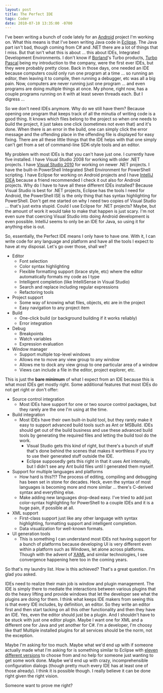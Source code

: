 ```yaml
---
layout: post
title: The Perfect IDE
tags: Coder
date: 2010-07-10 13:35:00 -0700
---
```


I've been writing a bunch of code lately for an [Android](http://www.android.com) project I'm working on.  What this means is that I've been writing Java code in [Eclipse](http://www.eclipse.org).  The Java part isn't bad, though coming from C# and .NET there are a lot of things that I miss.  But that isn't what this is about ... this about IDEs, Integrated Development Environments.  I don't know if [Borland](http://en.wikipedia.org/wiki/Borland)'s Turbo products, [Turbo Pascal](http://en.wikipedia.org/wiki/Turbo_Pascal) being my introduction to the company, were the first ever IDEs, but they were probably pretty close.  Back in those days, one needed an IDE because computers could only run one program at a time ... so running an editor, then leaving it to compile, then running a debugger, etc was all a big pain.  Now, computers are never running just one program ... and even programs are doing multiple things at once.  My phone, right now, has a couple programs running on it with at least seven threads each.  But I digress ...

So we don't need IDEs anymore.  Why do we still have them?  Because opening one program that keeps track of all the minutia of writing code is a good thing.  It knows which files belong to the project so when one needs to build the project, it just takes one click (sometimes not even that) and it's done.  When there is an error in the build, one can simply click the error message and the offending place in the offending file is displayed for easy fixing.  There are all these little things that the IDE helps with that one simply can't get from a set of command-line SDK-style tools and an editor.

My problem with most IDEs is that you can't have just one.  I currently have five installed.  I have Visual Studio 2008 for working with older .NET projects.  I have [Visual Studio 2010](http://www.microsoft.com/visualstudio/) for working on newer .NET projects.  I have the built-in PowerShell Integrated Shell Environment for PowerShell scripting.  I have Eclipse for working on Android projects and I have [IntelliJ IDEA](http://www.jetbrains.com/idea/) because a friend recommended I check it out also for Android projects.  Why do I have to have all these different IDEs installed?  Because Visual Studio is best for .NET projects, Eclipse has the tools I need for Android, the PowerShell ISE is the only thing that has syntax highlighting for PowerShell.  Don't get me started on why I need two copies of Visual Studio ... that's just extra stupid.  Could I use Eclipse for .NET projects?  Maybe, but the amount of work it would take to make that happen is just scary.  I'm not even sure that coercing Visual Studio into doing Android development is even possible.  IntelliJ seems to only be an IDE for Java, so using it for anything else is out.

So, essentially, the Perfect IDE means I only have to have one.  With it, I can write code for any language and platform and have all the tools I expect to have at my disposal.  Let's go over those, shall we?

* Editor
    * Font selection
    * Color syntax highlighting
    * Flexible formatting support (brace style, etc) where the editor automatically formats my code as I type
    * Intelligent completion (like IntelliSense in Visual Studio)
    * Search and replace including regular expressions
    * Refactoring tools
* Project support
    * Some way of knowing what files, objects, etc are in the project
    * Easy navigation to any project item
* Build
    * One-click build (or background building if it works reliably)
    * Error integration
* Debug
    * Breakpoints
    * Watch variables
    * Expression evaluation
* Window manager
    * Support multiple top-level windows
    * Allows me to move any view group to any window
    * Allows me to dock any view group to one particular area of a window
    * Views can include a file in the editor, project explorer, etc.

This is just the **bare minimum** of what I expect from an IDE because this is what most IDEs get mostly right. Some additional features that most IDEs do not get right or don't offer:

* Source control integration
    * Most IDEs have support for one or two source control packages, but they rarely are the one I'm using at the time.
* Build integration
    * Most IDEs have their own built-in build tool, but they rarely make it easy to support advanced build tools such as Ant or MSBuild.  IDEs should get out of the build business and use these advanced build tools by generating the required files and letting the build tool do the work.
        * Visual Studio gets this kind of right, but there's a bunch of stuff that's done behind the scenes that makes it worthless if you try to use their generated stuff outside the IDE.
        * Eclipse supposedly gets this right in that it uses Ant internally, but I didn't see any Ant build files until I generated them myself.
* Support for multiple languages and platforms
    * How hard is this?!?  The process of editing, compiling and debugging has been set in stone for decades.  Heck, even the syntax of most languages is becoming more and more similar ... there's C-derived syntax and everything else.
    * Make adding new languages drop-dead easy.  I've tried to add just color-syntax highlighting for PowerShell to a couple IDEs and it is a huge pain, if possible at all.
* XML support
    * First-class support just like any other language with syntax highlighting, formatting support and intelligent completion.
    * Data visualization for well-known formats.
* UI generation tools
    * This is something I can understand most IDEs not having support for a bunch of platforms because developing UI is very different even within a platform such as Windows, let alone across platforms.  Though with the advent of [XAML](http://en.wikipedia.org/wiki/Extensible_Application_Markup_Language) and similar technologies, I see convergence happening here too in the coming years.

So that's my laundry list.  How is this achieved?  That's a great question.  I'm glad you asked.

IDEs need to realize their main job is window and plugin management.  The IDE is simply there to mediate the interactions between various plugins that do the heavy lifting and provide windows that let the developer see what the plugins are doing for them.  I think what keeps IDE makers from seeing this is that every IDE includes, by definition, an editor.  So they write an editor first and then start tacking on all this other functionality and then they have an IDE.  Yes, even the editor should just be a plugin.  And I shouldn't have to be stuck with just one editor plugin.  Maybe I want one for XML and a different one for Java and yet another for C#.  I'm a developer, I'm choosy like that!  Multiple installed plugins for all services should be the norm, not the exception.

Maybe I'm asking for too much.  Maybe what we'd end up with if someone actually made what I'm asking for is something similar to Eclipse with [eleven different versions](http://www.eclipse.org/downloads/) to choose from and no help for someone just wanting to get some work done.  Maybe we'd end up with crazy, incomprehensible configuration dialogs (though pretty much every IDE has at least one of those already).  I think it is possible though.  I really believe it can be done right given the right vision.

Someone want to prove me right?
